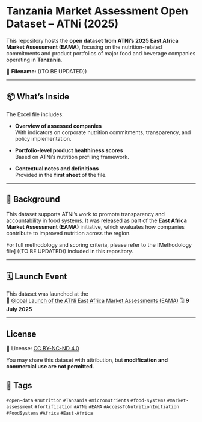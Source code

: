 # Tanzania Market Assessment Open Dataset – ATNi (2025)

This repository hosts the **open dataset from ATNi’s 2025 East Africa Market Assessment (EAMA)**, focusing on the nutrition-related commitments and product portfolios of major food and beverage companies operating in **Tanzania**.

📄 **Filename:** ((TO BE UPDATED))

---

## 📦 What’s Inside

The Excel file includes:

- **Overview of assessed companies**  
  With indicators on corporate nutrition commitments, transparency, and policy implementation.

- **Portfolio-level product healthiness scores**  
  Based on ATNi’s nutrition profiling framework.

- **Contextual notes and definitions**  
  Provided in the **first sheet** of the file.

---

## 🧭 Background

This dataset supports ATNi’s work to promote transparency and accountability in food systems. It was released as part of the **East Africa Market Assessment (EAMA)** initiative, which evaluates how companies contribute to improved nutrition across the region.

For full methodology and scoring criteria, please refer to the [Methodology file] ((TO BE UPDATED)) included in this repository.

---

## 🗓️ Launch Event

This dataset was launched at the  
🎤 [Global Launch of the ATNi East Africa Market Assessments (EAMA)]([https://www.linkedin.com/feed/update/urn:li:activity:7206617594944505857/](https://www.linkedin.com/posts/atni-org_nutrition-foodsystems-sustainabledevelopment-activity-7341735029795905536-Al3L?utm_source=share&utm_medium=member_desktop&rcm=ACoAAC_SdMQBMsaoBvXA2GSlBAM0uGmUE0I8TKQ))  
🗓️ **9 July 2025**

---

## License

📜 License: [CC BY-NC-ND 4.0](https://creativecommons.org/licenses/by-nc-nd/4.0/)

You may share this dataset with attribution, but **modification and commercial use are not permitted**.


## 🔖 Tags

`#open-data` `#nutrition` `#Tanzania` `#micronutrients` `#food-systems` `#market-assessment` `#fortification` `#ATNi` `#EAMA` `#AccessToNutritionInitiation` `#FoodSystems` `#Africa` `#East-Africa`
